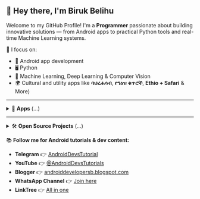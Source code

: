 ## 👋 Hey there, I'm Biruk Belihu

Welcome to my GitHub Profile! I'm a **Programmer** passionate about building innovative solutions — from Android apps to practical Python tools and real-time Machine Learning systems.

🎯 I focus on:
- 📱 Android app development
- 🖥️ Python
- 🧠 Machine Learning, Deep Learning & Computer Vision
- 🌍 Cultural and utility apps like **ባህረሐሳብ**, **የግዕዝ ቁጥሮች**, **Ethio + Safari** & More)
---

<details>
<summary>📂 <strong>Apps</strong> (...)</summary>

### 🔶 ባሕረሐሳብ 
A modern **[Ethiopian Orthodox Tewahedo Church](https://www.ethiopianorthodox.org/)** holidays, fasting periods, and church events calendar based on Baherehasab formula.

<a href='https://com-bibelapps-baherehasab.en.uptodown.com/android' title='Download ባህረሐሳብ' >
                <img src='https://stc.utdstc.com/img/mediakit/download-gio-big-b.png' alt='Download ባህረሐሳብ'>
                </a>

### 🔢 የግዕዝ ቁጥሮች 
Easily learn Ethiopian **Geez (ግዕዝ)** numerals. This app is great for students, educators, researchers and anyone learning or working with Ethiopia’s traditional numbering system.

<a href='https://com-bibelapps-geeznumbers.en.uptodown.com/android' title='Download Geez Numbers'>
  <img src='https://stc.utdstc.com/img/mediakit/download-gio-big-b.png' alt='Download Geez Numbers' width='200'>
</a>

---

### 📱 Ethio + Safari App  
A lightweight, fast, and user-friendly **[Ethiotelecom](https://www.ethiotelecom.et/)** & **[Safaricom Ethiopia](https://safaricom.et/)** USSD Services client for Ethiopian users. It simplifies common Ethio Telecom & Safaricom USSD services like balance check, airtime transfer, package subscriptions, and more — all in one place.

<a href='https://ethio-plus-safari.en.uptodown.com/android' title='Download Ethio + Safari'>
  <img src='https://stc.utdstc.com/img/mediakit/download-gio-big-b.png' alt='Download Ethio + Safari' width='200'>
</a>
</details>

---

<details>
<summary>🛠️ <strong>Open Source Projects</strong> (...)</summary>

### 🔢 pynum2words  
pynum2words is a Python library for converting numbers to their word representation and vice versa, using a built-in or custom dictionary.

[![PyPI](https://img.shields.io/pypi/v/pynum2words?color=brightgreen&logo=python)](https://pypi.org/project/pynum2words)  
[![GitHub Repo](https://img.shields.io/badge/View_on_GitHub-blue?logo=github)](https://github.com/birukbelihu/pynum2words)
[![PyPI Downloads](https://static.pepy.tech/badge/pynum2words)](https://pepy.tech/projects/pynum2words)

---

### 🌈 Glow
Glow is a lightweight, cross-platform markdown-style console text formatter library for Java.

[![](https://jitpack.io/v/birukbelihu/Glow.svg)](https://jitpack.io/#birukbelihu/Glow)
[![GitHub Repo](https://img.shields.io/badge/View_on_GitHub-blue?logo=github)](https://github.com/birukbelihu/Glow)

### 🌈 pyglow(Glow alternative for python)

pyglow is a lightweight, cross-platform, markdown-style console text formatter library for python.

[![PyPI](https://img.shields.io/pypi/v/pyglowx?color=brightgreen&logo=python)](https://pypi.org/project/pyglowx)  
[![GitHub Repo](https://img.shields.io/badge/View_on_GitHub-blue?logo=github)](https://github.com/birukbelihu/pyglow)
[![PyPI Downloads](https://static.pepy.tech/badge/pyglowx)](https://pepy.tech/projects/pyglowx)
---

### 😷 FaceMaskDetector  
A Simple COVID19 Face Mask Detector In A Live Camera Using Computer Vision & Deep Learning.

[![GitHub Repo](https://img.shields.io/badge/View_on_GitHub-blue?logo=github)](https://github.com/birukbelihu/FaceMaskDetector)

---

### 🎭 BlurMe  
A simple face anonymizer using Computer Vision & Deep Learning.

[![GitHub Repo](https://img.shields.io/badge/View_on_GitHub-blue?logo=github)](https://github.com/birukbelihu/BlurMe)

📌 **For complete list of my projects check out my GitHub Portfolio:**

🔗 [birukbelihu.github.io/portfolio](https://birukbelihu.github.io/portfolio/)

📌 **Here is my GitHub language statistics across my projects**

![Here is my github language statistics across my projects](https://github-readme-stats.vercel.app/api/top-langs/?username=birukbelihu&layout=compact&langs_count=8&hide=html)

## Here is the list of my favorite IDEs 🤗

![IntelliJ IDEA](https://img.shields.io/badge/IDE-IntelliJ%20IDEA-blue?style=for-the-badge&logo=intellij-idea&logoColor=cyan)

![Android Studio](https://img.shields.io/badge/IDE-Android%20Studio-brightgreen?style=for-the-badge&logo=android-studio&logoColor=cyan)

![PyCharm](https://img.shields.io/badge/IDE-PyCharm-green?style=for-the-badge&logo=pycharm&logoColor=cyan)

![Visual Studio Code](https://img.shields.io/badge/IDE-VS%20Code-blue?style=for-the-badge&logo=visual-studio-code&logoColor=cyan)

</details>

📚 **Follow me for Android tutorials & dev content:**
- **Telegram** 👉 [AndroidDevsTutorial](https://t.me/androiddevstutorial)
- **YouTube** 👉 [@AndroidDevsTutorials](https://youtube.com/@AndroidDevsTutorials)
- **Blogger** 👉 [androiddevelopersb.blogspot.com](https://androiddevelopersb.blogspot.com)
- **WhatsApp Channel** 👉 [Join here](https://whatsapp.com/channel/0029VaXEKtjJ3jv1OrvgOA3K)
- **LinkTree** 👉 [All in one](https://linktr.ee/androiddeveloperspage)
